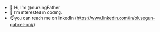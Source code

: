 - 👋 Hi, I’m @nursingFather
- 👀 I’m interested in coding.
- 📫you can reach me on linkedIn (https://www.linkedin.com/in/olusegun-gabriel-oni/)

<!---
nursingFather/nursingFather is a ✨ special ✨ repository because its `README.md` (this file) appears on your GitHub profile.
You can click the Preview link to take a look at your changes.
--->
